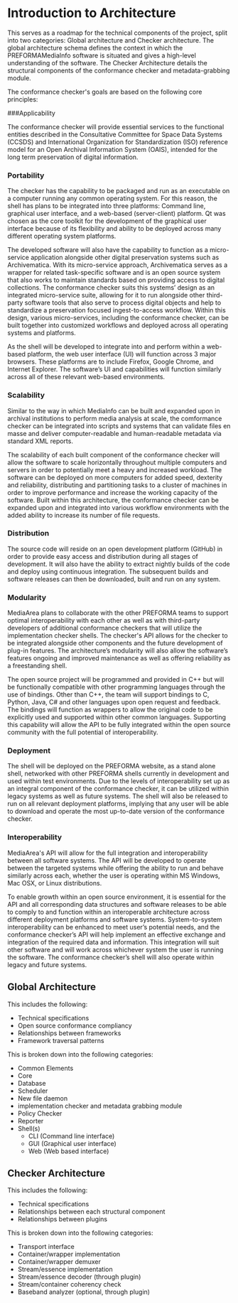 # Introduction to Architecture

This serves as a roadmap for the technical components of the project, split into two categories: Global architecture and Checker architecture. The global architecture schema defines the context in which the PREFORMAMediaInfo software is situated and gives a high-level understanding of the software. The Checker Architecture details the structural components of the conformance checker and metadata-grabbing module.

The conformance checker's goals are based on the following core principles:

###Applicability

The conformance checker will provide essential services to the functional entities described in the Consultative Committee for Space Data Systems (CCSDS) and International Organization for Standardization (ISO) reference model for an Open Archival Information System (OAIS), intended for the long term preservation of digital information.

### Portability

The checker has the capability to be packaged and run as an executable on a computer running any common operating system. For this reason, the shell has plans to be integrated into three platforms: Command line, graphical user interface, and a web-based (server-client) platform. Qt was chosen as the core toolkit for the development of the graphical user interface because of its flexibility and ability to be deployed across many different operating system platforms.

The developed software will also have the capability to function as a micro-service application alongside other digital preservation systems such as Archivematica. With its micro-service approach, Archivematica serves as a wrapper for related task-specific software and is an open source system that also works to maintain standards based on providing access to digital collections. The conformance checker suits this systems’ design as an integrated micro-service suite, allowing for it to run alongside other third-party software tools that also serve to process digital objects and help to standardize a preservation focused ingest-to-access workflow. Within this design, various micro-services, including the conformance checker, can be built together into customized workflows and deployed across all operating systems and platforms.

As the shell will be developed to integrate into and perform within a web-based platform, the web user interface (UI) will function across 3 major browsers. These platforms are to include Firefox, Google Chrome, and Internet Explorer.  The software’s UI and capabilities will function similarly across all of these relevant web-based environments.

### Scalability

Similar to the way in which MediaInfo can be built and expanded upon in archival institutions to perform media analysis at scale, the comformance checker can be integrated into scripts and systems that can validate files en masse and deliver computer-readable and human-readable metadata via standard XML reports.

The scalability of each built component of the conformance checker will allow the software to scale horizontally throughout multiple computers and servers in order to potentially meet a heavy and increased workload. The software can be deployed on more computers for added speed, dexterity and reliability, distributing and partitioning tasks to a cluster of machines in order to improve performance and increase the working capacity of the software. Built within this architecture, the conformance checker can be expanded upon and integrated into various workflow environments with the added ability to increase its number of file requests.

### Distribution

The source code will reside on an open development platform (GitHub) in order to provide easy access and distribution during all stages of development. It will also have the ability to extract nightly builds of the code and deploy using continuous integration. The subsequent builds and software releases can then be downloaded, built and run on any system.

### Modularity

MediaArea plans to collaborate with the other PREFORMA teams to support optimal interoperability with each other as well as with third-party developers of additional conformance checkers that will utilize the implementation checker shells. The checker's API allows for the checker to be integrated alongside other components and the future development of plug-in features. The architecture’s modularity will also allow the software’s features ongoing and improved maintenance as well as offering reliability as a freestanding shell.

The open source project will be programmed and provided in C++ but will be functionally compatible with other programming languages through the use of bindings. Other than C++, the team will support bindings to C, Python, Java, C# and other languages upon open request and feedback. The bindings will function as wrappers to allow the original code to be explicitly used and supported within other common languages. Supporting this capability will allow the API to be fully integrated within the open source community with the full potential of interoperability.

### Deployment

The shell will be deployed on the PREFORMA website, as a stand alone shell, networked with other PREFORMA shells currently in development and used within test environments. Due to the levels of interoperability set up as an integral component of the conformance checker, it can be utilized within legacy systems as well as future systems. The shell will also be released to run on all relevant deployment platforms, implying that any user will be able to download and operate the most up-to-date version of the conformance checker.

### Interoperability

MediaArea's API will allow for the full integration and interoperability between all software systems. The API will be developed to operate between the targeted systems while offering the ability to run and behave similarly across each, whether the user is operating within MS Windows, Mac OSX, or Linux distributions.

To enable growth within an open source environment, it is essential for the API and all corresponding data structures and software releases to be able to comply to and function within an interoperable architecture across different deployment platforms and software systems. System-to-system interoperability can be enhanced to meet user’s potential needs, and the conformance checker’s API will help implement an effective exchange and integration of the required data and information. This integration will suit other software and will work across whichever system the user is running the software. The conformance checker’s shell will also operate within legacy and future systems.

## Global Architecture

This includes the following:

* Technical specifications
* Open source conformance compliancy
* Relationships between frameworks
* Framework traversal patterns

This is broken down into the following categories:

* Common Elements
* Core
* Database
* Scheduler
* New file daemon
* implementation checker and metadata grabbing module
* Policy Checker
* Reporter
* Shell(s)
    * CLI (Command line interface)
    * GUI (Graphical user interface)
    * Web (Web based interface)

## Checker Architecture

This includes the following:

* Technical specifications
* Relationships between each structural component
* Relationships between plugins

This is broken down into the following categories:

* Transport interface
* Container/wrapper implementation
* Container/wrapper demuxer
* Stream/essence implementation
* Stream/essence decoder (through plugin)
* Stream/container coherency check
* Baseband analyzer (optional, through plugin)

